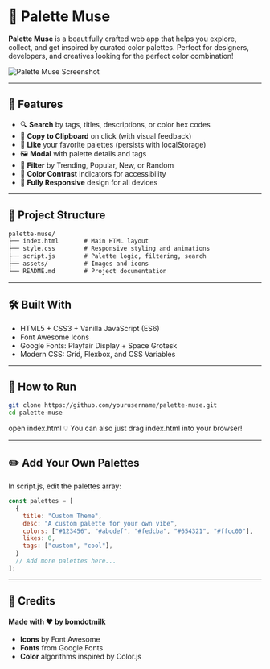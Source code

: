 # 🎨 Palette Muse

**Palette Muse** is a beautifully crafted web app that helps you explore, collect, and get inspired by curated color palettes. Perfect for designers, developers, and creatives looking for the perfect color combination!

![Palette Muse Screenshot](https://via.placeholder.com/800x500/FFD700/000000?text=Palette+Muse+Screenshot)

---

## 🚀 Features
- 🔍 **Search** by tags, titles, descriptions, or color hex codes
- 💾 **Copy to Clipboard** on click (with visual feedback)
- 💖 **Like** your favorite palettes (persists with localStorage)
- 🖼️ **Modal** with palette details and tags
- 🔀 **Filter** by Trending, Popular, New, or Random
- 🌈 **Color Contrast** indicators for accessibility
- 📱 **Fully Responsive** design for all devices

---

## 📁 Project Structure

```txt
palette-muse/
├── index.html       # Main HTML layout
├── style.css        # Responsive styling and animations
├── script.js        # Palette logic, filtering, search
├── assets/          # Images and icons
└── README.md        # Project documentation
```

---
## 🛠️ Built With
- HTML5 + CSS3 + Vanilla JavaScript (ES6)
- Font Awesome Icons
- Google Fonts: Playfair Display + Space Grotesk
- Modern CSS: Grid, Flexbox, and CSS Variables

---
## 🧪 How to Run

```bash
git clone https://github.com/yourusername/palette-muse.git
cd palette-muse
```
open index.html
💡 You can also just drag index.html into your browser!

---
## ✏️ Add Your Own Palettes
In script.js, edit the palettes array:

```javascript
const palettes = [
  {
    title: "Custom Theme",
    desc: "A custom palette for your own vibe",
    colors: ["#123456", "#abcdef", "#fedcba", "#654321", "#ffcc00"],
    likes: 0,
    tags: ["custom", "cool"],
  }
  // Add more palettes here...
];
```

---
## 🙏 Credits
#### Made with ❤️ by bomdotmilk
- **Icons** by Font Awesome
- **Fonts** from Google Fonts
- **Color** algorithms inspired by Color.js
